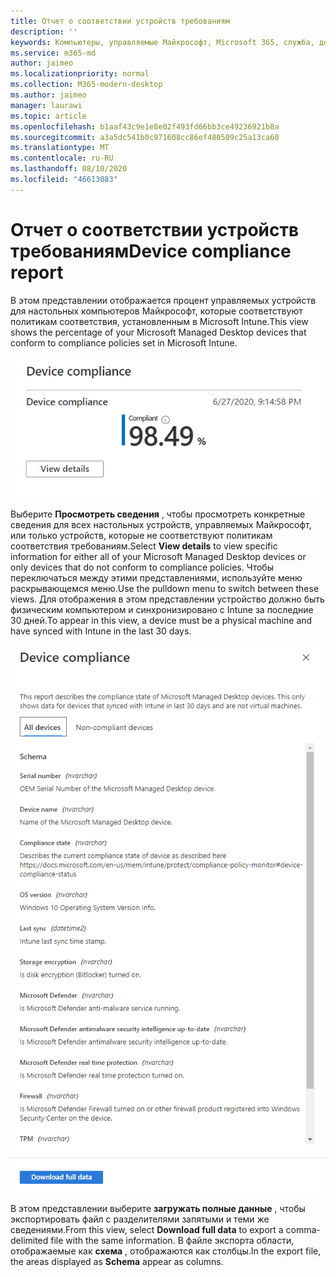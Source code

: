 ```yaml
---
title: Отчет о соответствии устройств требованиям
description: ''
keywords: Компьютеры, управляемые Майкрософт, Microsoft 365, служба, документация
ms.service: m365-md
author: jaimeo
ms.localizationpriority: normal
ms.collection: M365-modern-desktop
ms.author: jaimeo
manager: laurawi
ms.topic: article
ms.openlocfilehash: b1aaf43c9e1e8e02f493fd66bb3ce49236921b8a
ms.sourcegitcommit: a3a5dc541b0c971608cc86ef480509c25a13ca60
ms.translationtype: MT
ms.contentlocale: ru-RU
ms.lasthandoff: 08/10/2020
ms.locfileid: "46613083"
---
```

# <a name="device-compliance-report"></a><span data-ttu-id="4ed47-103">Отчет о соответствии устройств требованиям</span><span class="sxs-lookup"><span data-stu-id="4ed47-103">Device compliance report</span></span>

<span data-ttu-id="4ed47-104">В этом представлении отображается процент управляемых устройств для настольных компьютеров Майкрософт, которые соответствуют политикам соответствия, установленным в Microsoft Intune.</span><span class="sxs-lookup"><span data-stu-id="4ed47-104">This view shows the percentage of your Microsoft Managed Desktop devices that conform to compliance policies set in Microsoft Intune.</span></span>

![Отчет, в котором отображается процент устройств, которые соответствует политикам](../../media/mmd-device-compliance-percent.png)


<span data-ttu-id="4ed47-106">Выберите **Просмотреть сведения** , чтобы просмотреть конкретные сведения для всех настольных устройств, управляемых Майкрософт, или только устройств, которые не соответствуют политикам соответствия требованиям.</span><span class="sxs-lookup"><span data-stu-id="4ed47-106">Select **View details** to view specific information for either all of your Microsoft Managed Desktop devices or only devices that do not conform to compliance policies.</span></span> <span data-ttu-id="4ed47-107">Чтобы переключаться между этими представлениями, используйте меню раскрывающемся меню.</span><span class="sxs-lookup"><span data-stu-id="4ed47-107">Use the pulldown menu to switch between these views.</span></span> <span data-ttu-id="4ed47-108">Для отображения в этом представлении устройство должно быть физическим компьютером и синхронизировано с Intune за последние 30 дней.</span><span class="sxs-lookup"><span data-stu-id="4ed47-108">To appear in this view, a device must be a physical machine and have synced with Intune in the last 30 days.</span></span>

![Область сведений с вкладками для всех устройств или устройств, не соответствующих требованиям.](../../media/mmd-device-compliance-detail.png)

<span data-ttu-id="4ed47-112">В этом представлении выберите **загружать полные данные** , чтобы экспортировать файл с разделителями запятыми и теми же сведениями.</span><span class="sxs-lookup"><span data-stu-id="4ed47-112">From this view, select **Download full data** to export a comma-delimited file with the same information.</span></span> <span data-ttu-id="4ed47-113">В файле экспорта области, отображаемые как **схема** , отображаются как столбцы.</span><span class="sxs-lookup"><span data-stu-id="4ed47-113">In the export file, the areas displayed as **Schema** appear as columns.</span></span>